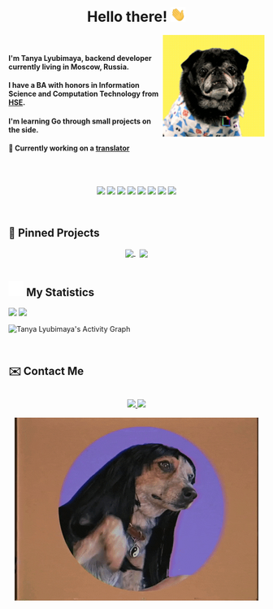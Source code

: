 <h1 align="center">Hello there! <img src = "media/wave.gif" width = 30px></h1>

<div class="container">
    <img src="media/dog_wink.gif" align="right">&nbsp;
    <h4>I'm Tanya Lyubimaya, backend developer currently living in Moscow, Russia.</h4>
    <h4>I have a BA with honors in Information Science and Computation Technology from <a href="https://www.hse.ru/en/">HSE</a>.</h4>
    <h4>I'm learning Go through small projects on the side.</h4>
    <h4>🌱 Currently working on a <a href="https://github.com/tanya-lyubimaya/translator">translator</a></h4>
</div>

<br><br>

<p>
<div align="center">
    <img src="https://img.shields.io/badge/-go-00ADD8?style=for-the-badge&logo=go&labelColor=white">
    <img src="https://img.shields.io/badge/-javascript-F7DF1E?style=for-the-badge&logo=javascript&labelColor=white">
    <img src="https://img.shields.io/badge/-python-3776AB?style=for-the-badge&logo=python&labelColor=white">
    <img src="https://img.shields.io/badge/-mysql-4479A1?style=for-the-badge&logo=mysql&labelColor=white">
    <img src="https://img.shields.io/badge/-vue.js-4FC08D?style=for-the-badge&logo=vue.js&labelColor=white">
    <img src="https://img.shields.io/badge/-quasar-1976D2?style=for-the-badge&logo=quasar&labelColor=white">
    <img src="https://img.shields.io/badge/-html5-E34F26?style=for-the-badge&logo=html5&labelColor=white">
    <img src="https://img.shields.io/badge/-css3-1572B6?style=for-the-badge&logo=css3&labelColor=white">
    <!--TODO: PostgreSQL, MongoDB, SQLite, Docker, Kubernetes-->
</div>
</p>

<br>

## 📌 Pinned Projects

<div align="center">
    <a href="https://github.com/tanya-lyubimaya/translator">
        <img width='49%' align="center" src="https://github-readme-stats.vercel.app/api/pin/?username=tanya-lyubimaya&repo=translator&border_color=EE4779&bg_color=0D1117&title_color=C9D1D9&text_color=8B949E&icon_color=00BAE9" />
    </a>
    <span>&nbsp;</span>
    <a href="https://github.com/tanya-lyubimaya/gc-frontend">
        <img width='49%' align="center" src="https://github-readme-stats.vercel.app/api/pin/?username=tanya-lyubimaya&repo=gc-frontend&border_color=00BAE9&bg_color=0D1117&title_color=C9D1D9&text_color=8B949E&icon_color=EE4779" />
    </a>
</div>

<br>

## <img src="media/statistics.webp" width="30px"/>&nbsp;My Statistics

<div align="left">
    <img width="49.5%" src="https://github-readme-stats.vercel.app/api?username=tanya-lyubimaya&show_icons=true&hide_border=true&bg_color=ffffff00&title_color=EE4779&text_color=C9D1D9&icon_color=00BAE9" />
    <img width="49.5%" src="https://github-readme-streak-stats.herokuapp.com/?user=tanya-lyubimaya&hide_border=true&background=ffffff00&ring=00BAE9&fire=EE4779&currStreakNum=EE4779&currStreakLabel=EE4779&sideNums=00BAE9&sideLabels=C9D1D9&dates=8B949E" />
  </a>
</div>

![Tanya Lyubimaya's Activity Graph](https://activity-graph.herokuapp.com/graph?username=tanya-lyubimaya&custom_title=Tanya%20Lyubimaya's%20Contribution%20Graph&bg_color=ffffff00&hide_border=true&line=00BAE9&point=EE4779&title_color=EE4779&color=C9D1D9)

<br>

## ✉️ Contact Me

<br>

<div align="center">
    <a href="https://t.me/tatyana_lyubimaya">
        <img src="https://img.shields.io/badge/-telegram-2CA5E0?style=for-the-badge&logo=telegram&labelColor=white">
    </a>
    <a href="mailto:tatyana.lyubimaya.work@gmail.com">
        <img src="https://img.shields.io/badge/-gmail-EA4335?style=for-the-badge&logo=gmail&labelColor=white">
    </a>
</div>

<br>

<div align="center">
    <img src=media/dog_hello.gif style="max-width: 100%">
</div>